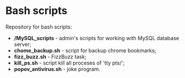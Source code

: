 # Bash scripts
Repository for bash scripts:
- **/MySQL_scripts** - admin's scripts for working with MySQL database server;
- **chome_backup.sh** - script for backup chrome bookmarks;
- **fizz_buzz.sh** - FizzBuzz task;
- **kill_ps.sh** - script kill all proceses of 'tty pts/';
- **popov_antivirus.sh** - joke program.
